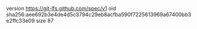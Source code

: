 version https://git-lfs.github.com/spec/v1
oid sha256:aee692b3e4de4d5c3794c29eb8acfba590f7225613969a67400bb3e2ffc33e09
size 87
